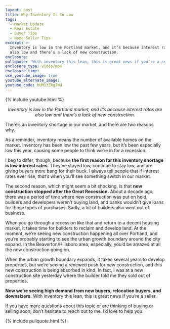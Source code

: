 ```yaml
---
layout: post
title: Why Inventory Is So Low
tags:
  - Market Update
  - Real Estate
  - Buyer Tips
  - Home Seller Tips
excerpt: >-
  Inventory is low in the Portland market, and it’s because interest rates are
  also low and there’s a lack of new construction.
enclosure:
pullquote: 'With inventory this lean, this is great news if you’re a seller.'
enclosure_type: video/mp4
enclosure_time:
use_youtube_image: true
youtube_alternate_image:
youtube_code: bUM13ZkgJWU
---
```


{% include youtube.html %}

<CENTER><EM>Inventory is low in the Portland market, and it’s because interest rates are also low and there’s a lack of new construction. </EM></CENTER>

There’s an inventory shortage in our market, and there are two reasons why.&nbsp;

As a reminder, inventory means the number of available homes on the market. Inventory has been low the past few years, but it’s been especially low this year, causing some people to think we’re in for a recession.&nbsp;

I beg to differ, though, because **the first reason for this inventory shortage is low interest rates.** They’ve stayed low, continue to stay low, and are giving buyers more bang for their buck. I always tell people that if interest rates ever rise, *that’s* when you’ll see something switch in our market.&nbsp;

The second reason, which might seem a bit shocking, is that **new construction stopped after the Great Recession.** About a decade ago, there was a period of time where new construction was put on hold, builders and developers weren’t buying land, and banks wouldn’t give loans for those types of purchases. Sadly, a lot of builders also went out of business.&nbsp;

When you go through a recession like that and return to a decent housing market, it takes time for builders to reclaim and develop land. At the moment, we’re seeing new construction happening all over Portland, and you’re probably starting to see the urban growth boundary around the city expand. In the Beaverton/Hillsboro area, especially, you’d be amazed at all the new construction going on.&nbsp;

When the urban growth boundary expands, it takes several years to develop properties, but we’re seeing a renewed push for new construction, and this new construction is being absorbed in kind. In fact, I was at a new construction site yesterday where the builder told me they sold out of properties.&nbsp;

**Now we’re seeing high demand from new buyers, relocation buyers, and downsizers.** With inventory this lean, this is great news if you’re a seller.&nbsp;

If you have more questions about this topic or are thinking of buying or selling soon, don’t hesitate to reach out to me. I’d love to help you.

{% include pullquote.html %}